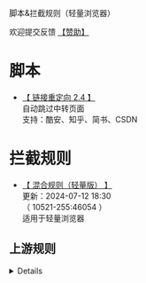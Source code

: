 脚本&拦截规则（轻量浏览器）

欢迎提交反馈 [【赞助】](http://top-tech.cc/pay)

# 脚本

- [【 链接重定向 2.4 】](https://sgcell.github.io/via/coolurl.user.js)  
  自动跳过中转页面  
  支持：酷安、知乎、简书、CSDN  

# 拦截规则

- [【 混合规则（轻量版） 】](https://sgcell.github.io/via/adblock_lite.txt)  
  更新：2024-07-12 18:30  
 （ 10521-255:46054 ）  
  适用于轻量浏览器

## 上游规则
<details>
<ul>
<br /><li><a href="https://github.com/lingeringsound/adblock_auto" target="_blank"> 混合规则精简版 </a></li>
<br /><li><a href="https://github.com/Cats-Team/AdRules" target="_blank"> AdRules AdBlock List Lite </a></li>
</ul>
</details>
